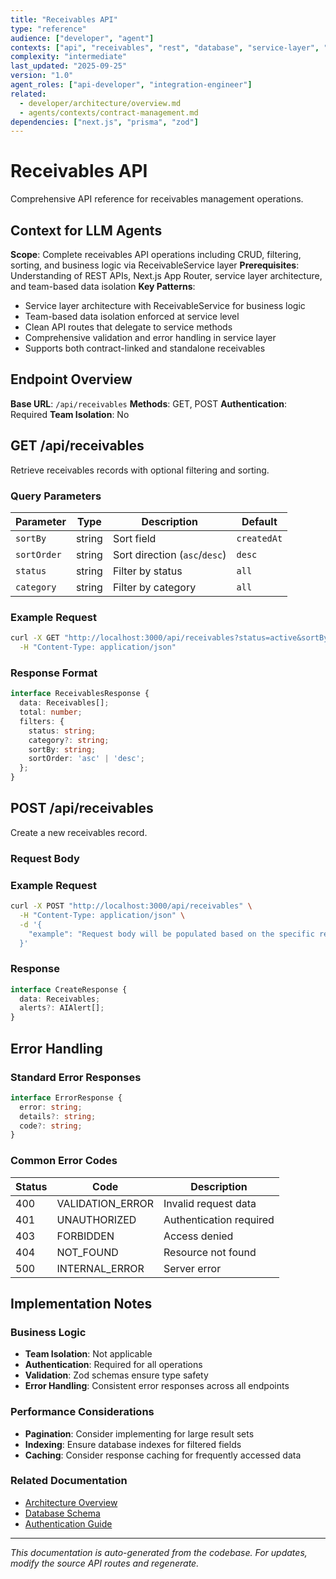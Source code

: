 ```yaml
---
title: "Receivables API"
type: "reference"
audience: ["developer", "agent"]
contexts: ["api", "receivables", "rest", "database", "service-layer", "phase3-migration"]
complexity: "intermediate"
last_updated: "2025-09-25"
version: "1.0"
agent_roles: ["api-developer", "integration-engineer"]
related:
  - developer/architecture/overview.md
  - agents/contexts/contract-management.md
dependencies: ["next.js", "prisma", "zod"]
---
```


# Receivables API

Comprehensive API reference for receivables management operations.

## Context for LLM Agents

**Scope**: Complete receivables API operations including CRUD, filtering, sorting, and business logic via ReceivableService layer
**Prerequisites**: Understanding of REST APIs, Next.js App Router, service layer architecture, and team-based data isolation
**Key Patterns**:
- Service layer architecture with ReceivableService for business logic
- Team-based data isolation enforced at service level
- Clean API routes that delegate to service methods
- Comprehensive validation and error handling in service layer
- Supports both contract-linked and standalone receivables

## Endpoint Overview

**Base URL**: `/api/receivables`
**Methods**: GET, POST
**Authentication**: Required
**Team Isolation**: No


## GET /api/receivables

Retrieve receivables records with optional filtering and sorting.

### Query Parameters

| Parameter | Type | Description | Default |
|-----------|------|-------------|---------|
| `sortBy` | string | Sort field | `createdAt` |
| `sortOrder` | string | Sort direction (`asc`/`desc`) | `desc` |
| `status` | string | Filter by status | `all` |
| `category` | string | Filter by category | `all` |

### Example Request

```bash
curl -X GET "http://localhost:3000/api/receivables?status=active&sortBy=createdAt&sortOrder=desc" \
  -H "Content-Type: application/json"
```

### Response Format

```typescript
interface ReceivablesResponse {
  data: Receivables[];
  total: number;
  filters: {
    status: string;
    category?: string;
    sortBy: string;
    sortOrder: 'asc' | 'desc';
  };
}
```



## POST /api/receivables

Create a new receivables record.

### Request Body



### Example Request

```bash
curl -X POST "http://localhost:3000/api/receivables" \
  -H "Content-Type: application/json" \
  -d '{
    "example": "Request body will be populated based on the specific receivables schema"
  }'
```

### Response

```typescript
interface CreateResponse {
  data: Receivables;
  alerts?: AIAlert[];
}
```






## Error Handling

### Standard Error Responses

```typescript
interface ErrorResponse {
  error: string;
  details?: string;
  code?: string;
}
```

### Common Error Codes

| Status | Code | Description |
|--------|------|-------------|
| 400 | VALIDATION_ERROR | Invalid request data |
| 401 | UNAUTHORIZED | Authentication required |
| 403 | FORBIDDEN | Access denied |
| 404 | NOT_FOUND | Resource not found |
| 500 | INTERNAL_ERROR | Server error |



## Implementation Notes

### Business Logic
- **Team Isolation**: Not applicable
- **Authentication**: Required for all operations
- **Validation**: Zod schemas ensure type safety
- **Error Handling**: Consistent error responses across all endpoints

### Performance Considerations
- **Pagination**: Consider implementing for large result sets
- **Indexing**: Ensure database indexes for filtered fields
- **Caching**: Consider response caching for frequently accessed data

### Related Documentation
- [Architecture Overview](../../developer/architecture/overview.md)
- [Database Schema](../../developer/architecture/database.md)
- [Authentication Guide](../../developer/authentication.md)

---

*This documentation is auto-generated from the codebase. For updates, modify the source API routes and regenerate.*
